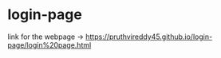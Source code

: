 # login-page

link for the webpage -> https://pruthvireddy45.github.io/login-page/login%20page.html
